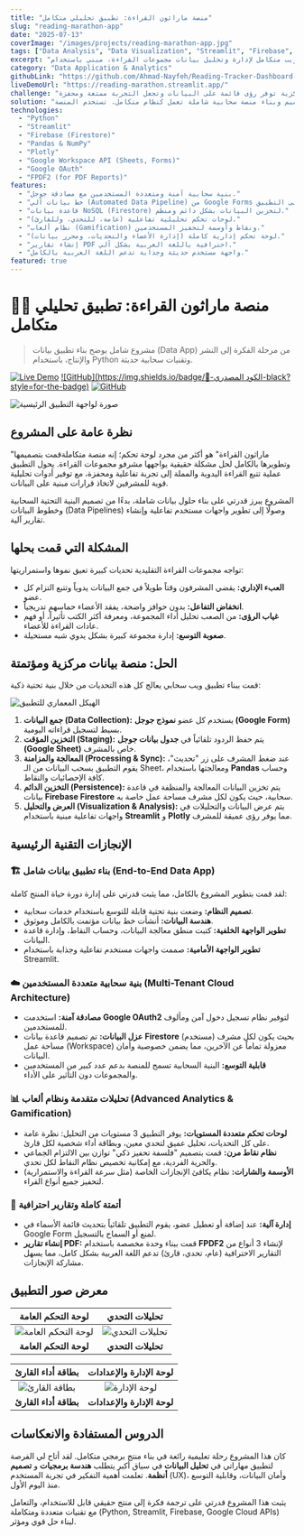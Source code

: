 ```yaml
---
title: "منصة ماراثون القراءة: تطبيق تحليلي متكامل"
slug: "reading-marathon-app"
date: "2025-07-13"
coverImage: "/images/projects/reading-marathon-app.jpg"
tags: ["Data Analysis", "Data Visualization", "Streamlit", "Firebase", "Pandas", "Plotly", "Full-Stack Python", "Google Cloud", "Data Engineering"]
excerpt: "تطبيق ويب متكامل لإدارة وتحليل بيانات مجموعات القراءة، مبني باستخدام Python و Streamlit. يتميز التطبيق بنظام ألعاب (Gamification) ومزامنة سحابية مع Google Sheets وقاعدة بيانات Firestore مع لوحات تحكم تفاعلية وتقارير PDF آلية."
category: "Data Application & Analytics"
githubLink: "https://github.com/Ahmad-Nayfeh/Reading-Tracker-Dashboard-Cloud"
liveDemoUrl: "https://reading-marathon.streamlit.app/"
challenge: "تكمن الصعوبة في إدارة مجموعات القراءة في التحديات المستمرة لمتابعة التزام الأعضاء، والحفاظ على تفاعلهم، والعبء الإداري الكبير على المشرفين. كانت هناك حاجة ماسة لأداة مركزية توفر رؤى قائمة على البيانات وتجعل التجربة ممتعة ومحفزة."
solution: "قمت بتصميم وبناء منصة سحابية شاملة تعمل كنظام متكامل. تستخدم المنصة Google Forms لجمع البيانات بسلاسة، وتزامنها مع قاعدة بيانات Firestore السحابية لكل مستخدم، وتعرضها في لوحات تحكم تفاعلية مبنية بـ Streamlit. تم دمج نظام نقاط وأوسمة ذكي لتحفيز المشاركين، مع أدوات إدارية قوية للمشرفين."
technologies:
  - "Python"
  - "Streamlit"
  - "Firebase (Firestore)"
  - "Pandas & NumPy"
  - "Plotly"
  - "Google Workspace API (Sheets, Forms)"
  - "Google OAuth"
  - "FPDF2 (for PDF Reports)"
features:
  - "بنية سحابية آمنة ومتعددة المستخدمين مع مصادقة جوجل."
  - "خط بيانات آلي (Automated Data Pipeline) من Google Forms إلى التطبيق."
  - "قاعدة بيانات NoSQL (Firestore) لتخزين البيانات بشكل دائم ومنظم."
  - "لوحات تحكم تحليلية تفاعلية (عامة، للتحدي، وللقارئ)."
  - "نظام ألعاب (Gamification) ونقاط وأوسمة لتحفيز المستخدمين."
  - "لوحة تحكم إدارية كاملة (إدارة الأعضاء والتحديات، ومحرر بيانات)."
  - "إنشاء تقارير PDF احترافية باللغة العربية بشكل آلي."
  - "واجهة مستخدم حديثة وجذابة تدعم اللغة العربية بالكامل."
featured: true
---
```


# 🏃‍♂️ منصة ماراثون القراءة: تطبيق تحليلي متكامل

> مشروع شامل يوضح بناء تطبيق بيانات (Data App) من مرحلة الفكرة إلى النشر والإنتاج، باستخدام Python وتقنيات سحابية حديثة.

[![Live Demo](https://img.shields.io/badge/🚀_Live_Demo-Visit_App-brightgreen?style=for-the-badge)](https://reading-marathon.streamlit.app)
[![GitHub](https://img.shields.io/badge/📁-الكود المصدري-black?style=for-the-badge)](https://github.com/Ahmad-Nayfeh/Reading-Tracker-Dashboard-Cloud)
[![GitHub](https://img.shields.io/badge/GitHub-Ahmad--Nayfeh-black?style=for-the-badge&logo=github)](https://github.com/Ahmad-Nayfeh/Reading-Tracker-Dashboard-Cloud)


![صورة لواجهة التطبيق الرئيسية](/images/projects/reading-marathon-app/dashboard.png)

## نظرة عامة على المشروع

"ماراثون القراءة" هو أكثر من مجرد لوحة تحكم؛ إنه منصة متكاملةقمت بتصميمها وتطويرها بالكامل لحل مشكلة حقيقية يواجهها مشرفو مجموعات القراءة. يحول التطبيق عملية تتبع القراءة اليدوية والمملة إلى تجربة تفاعلية ومحفزة، مع توفير أدوات تحليلية قوية للمشرفين لاتخاذ قرارات مبنية على البيانات.

المشروع يبرز قدرتي على بناء حلول بيانات شاملة، بدءًا من تصميم البنية التحتية السحابية وخطوط البيانات (Data Pipelines) وصولًا إلى تطوير واجهات مستخدم تفاعلية وإنشاء تقارير آلية.

## المشكلة التي قمت بحلها

تواجه مجموعات القراءة التقليدية تحديات كبيرة تعيق نموها واستمراريتها:
- **العبء الإداري:** يقضي المشرفون وقتاً طويلاً في جمع البيانات يدوياً وتتبع التزام كل عضو.
- **انخفاض التفاعل:** بدون حوافز واضحة، يفقد الأعضاء حماسهم تدريجياً.
- **غياب الرؤى:** من الصعب تحليل أداء المجموعة، ومعرفة أكثر الكتب تأثيراً، أو فهم عادات القراءة للأعضاء.
- **صعوبة التوسع:** إدارة مجموعة كبيرة بشكل يدوي شبه مستحيلة.

## الحل: منصة بيانات مركزية ومؤتمتة

قمت ببناء تطبيق ويب سحابي يعالج كل هذه التحديات من خلال بنية تحتية ذكية:

![الهيكل المعماري للتطبيق](/images/projects/reading-marathon-app/architecture.png)

1.  **جمع البيانات (Data Collection):** يستخدم كل عضو **نموذج جوجل (Google Form)** بسيط لتسجيل قراءاته اليومية.
2.  **التخزين المؤقت (Staging):** يتم حفظ الردود تلقائياً في **جدول بيانات جوجل (Google Sheet)** خاص بالمشرف.
3.  **المعالجة والمزامنة (Processing & Sync):** عند ضغط المشرف على زر "تحديث"، يقوم التطبيق بسحب البيانات من الـ Sheet، ومعالجتها باستخدام **Pandas** وحساب كافة الإحصائيات والنقاط.
4.  **التخزين الدائم (Persistence):** يتم تخزين البيانات المعالجة والمنظفة في قاعدة بيانات **Firebase Firestore** سحابية، حيث يكون لكل مشرف مساحة عمل خاصة به.
5.  **العرض والتحليل (Visualization & Analysis):** يتم عرض البيانات والتحليلات في واجهات تفاعلية مبنية باستخدام **Streamlit** و **Plotly** مما يوفر رؤى عميقة للمشرف.

## الإنجازات التقنية الرئيسية

### 🏗️ **بناء تطبيق بيانات شامل (End-to-End Data App)**
لقد قمت بتطوير المشروع بالكامل، مما يثبت قدرتي على إدارة دورة حياة المنتج كاملة:
- **تصميم النظام:** وضعت بنية تحتية قابلة للتوسع باستخدام خدمات سحابية.
- **هندسة البيانات:** أنشأت خط بيانات مؤتمت بالكامل وموثوق.
- **تطوير الواجهة الخلفية:** كتبت منطق معالجة البيانات، وحساب النقاط، وإدارة قاعدة البيانات.
- **تطوير الواجهة الأمامية:** صممت واجهات مستخدم تفاعلية وجذابة باستخدام Streamlit.

### ☁️ **بنية سحابية متعددة المستخدمين (Multi-Tenant Cloud Architecture)**
- **مصادقة آمنة:** استخدمت **Google OAuth2** لتوفير نظام تسجيل دخول آمن ومألوف للمستخدمين.
- **عزل البيانات:** تم تصميم قاعدة بيانات **Firestore** بحيث يكون لكل مشرف (مستخدم) مساحة عمل (Workspace) معزولة تماماً عن الآخرين، مما يضمن خصوصية وأمان البيانات.
- **قابلية التوسع:** البنية السحابية تسمح للمنصة بدعم عدد كبير من المستخدمين والمجموعات دون التأثير على الأداء.

### 📊 **تحليلات متقدمة ونظام ألعاب (Advanced Analytics & Gamification)**
- **لوحات تحكم متعددة المستويات:** يوفر التطبيق 3 مستويات من التحليل: نظرة عامة على كل التحديات، تحليل عميق لتحدي معين، وبطاقة أداء شخصية لكل قارئ.
- **نظام نقاط مرن:** قمت بتصميم "فلسفة تحفيز ذكي" توازن بين الالتزام الجماعي والحرية الفردية، مع إمكانية تخصيص نظام النقاط لكل تحدي.
- **الأوسمة والشارات:** نظام يكافئ الإنجازات الخاصة (مثل سرعة القراءة والاستمرارية) لتحفيز جميع أنواع القراء.

### 🤖 **أتمتة كاملة وتقارير احترافية**
- **إدارة آلية:** عند إضافة أو تعطيل عضو، يقوم التطبيق تلقائياً بتحديث قائمة الأسماء في Google Form لمنع أو السماح بالتسجيل.
- **إنشاء تقارير PDF:** قمت ببناء وحدة مخصصة باستخدام **FPDF2** لإنشاء 3 أنواع من التقارير الاحترافية (عام، تحدي، قارئ) تدعم اللغة العربية بشكل كامل، مما يسهل مشاركة الإنجازات.

## معرض صور التطبيق

| لوحة التحكم العامة | تحليلات التحدي |
| :---: | :---: |
| ![لوحة التحكم العامة](/images/projects/reading-marathon-app/dashboard.png) | ![تحليلات التحدي](/images/projects/reading-marathon-app/challenge-analytics.png) |
| **لوحة التحكم العامة** | **تحليلات التحدي** |

| بطاقة أداء القارئ | لوحة الإدارة والإعدادات |
| :---: | :---: |
| ![بطاقة القارئ](/images/projects/reading-marathon-app/reader-card.png) | ![لوحة الإدارة](/images/projects/reading-marathon-app/admin-panel.png) |
| **بطاقة أداء القارئ** | **لوحة الإدارة والإعدادات** |

## الدروس المستفادة والانعكاسات

كان هذا المشروع رحلة تعليمية رائعة في بناء منتج برمجي متكامل. لقد أتاح لي الفرصة لتطبيق مهاراتي في **تحليل البيانات** في سياق أكبر يتطلب **هندسة برمجيات** و **تصميم أنظمة**. تعلمت أهمية التفكير في تجربة المستخدم (UX)، وأمان البيانات، وقابلية التوسع منذ اليوم الأول.

يثبت هذا المشروع قدرتي على ترجمة فكرة إلى منتج حقيقي قابل للاستخدام، والتعامل مع تقنيات متعددة ومتكاملة (Python, Streamlit, Firebase, Google Cloud APIs) لبناء حل قوي ومؤثر.

